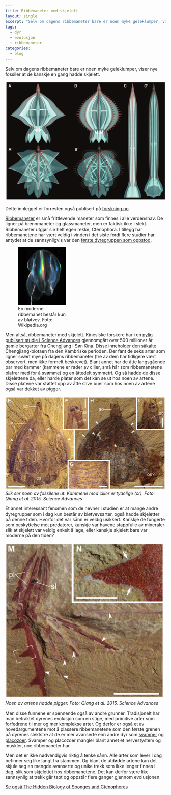 ```yaml
---
title: Ribbemaneter med skjelett
layout: single
excerpt: "Selv om dagens ribbemaneter bare er noen myke geleklumper, viser nye fossiler at de kanskje en gang hadde skjelett."
tags:
  - dyr
  - evolusjon
  - ribbemaneter
categories:
  - blog
---
```

Selv om dagens ribbemaneter bare er noen myke geleklumper, viser nye fossiler at de kanskje en gang hadde skjelett.

![ribbemaneter med skjelett][1]

Dette innlegget er forresten også publisert på [forskning.no](http://forskning.no/blogg/jon-brates-blogg/ribbemaneter-med-skjelett)

[Ribbemaneter](https://no.wikipedia.org/wiki/Ribbemaneter) er små frittlevende maneter som finnes i alle verdenshav. De ligner på brennmaneter og glassmaneter, men er faktisk ikke i slekt. Ribbemaneter utgjør sin helt egen rekke, Ctenophora. I tillegg har ribbemanetene har vært veldig i vinden i det siste fordi flere studier har antydet at de sannsynligvis var den [første dyregruppen som oppstod](http://forskning.no/content/var-forfaren-var-en-ribbemanet).
	
<figure style="width: 150px" class="align-left">
  <img src="/images/combjelly_wiki.jpg" alt="">
  <figcaption>En moderne ribbemanet består kun av bløtvev. Foto: Wikipedia.org</figcaption>
</figure>

Men altså, ribbemaneter med skjelett. Kinesiske forskere har i en [nylig publisert studie i Science Advances](http://advances.sciencemag.org/content/1/6/e1500092) gjennomgått over 500 millioner år gamle bergarter fra Chengjiang i Sør-Kina. Disse inneholder den såkalte Chengjiang-biotaen fra den Kambriske perioden. Der fant de seks arter som ligner svært mye på dagens ribbemaneter (tre av dem har tidligere vært observert, men ikke formelt beskrevet). Blant annet har de åtte langsgående par med kammer (kammene er rader av cilier, små hår som ribbemanetene blafrer med for å svømme) og en åttedelt symmetri. Og så hadde de disse skjelettene da, eller harde plater som det kan se ut hos noen av artene. Disse platene var støttet opp av åtte stive buer som hos noen av artene også var dekket av pigger.  

![fossile ribbemaneter][3]
*Slik ser noen av fossilene ut. Kammene med cilier er tydelige (cr). Foto: Qiang et al. 2015. Science Advances*


Et annet interessant fenomen som de nevner i studien er at mange andre dyregrupper som i dag kun består av bløtvevsarter, også hadde skjeletter på denne tiden. Hvorfor det var sånn er veldig usikkert. Kanskje de fungerte som beskyttelse mot predatorer, kanskje var havene stappfulle av mineraler slik at skjelett var veldig enkelt å lage, eller kanskje skjelett bare var moderne på den tiden?

![fossile ribbemaneter][4]    
*Noen av artene hadde pigger. Foto: Qiang et al. 2015. Science Advances*

Men disse funnene er spennende også av andre grunner. Tradisjonelt har man betraktet dyrenes evolusjon som en stige, med primitive arter som forfedrene til mer og mer komplekse arter. Og derfor er også et av hovedargumentene mot å plassere ribbemanetene som den første grenen på dyrenes slektstre at de er mer avanserte enn andre dyr som [svamper](https://no.wikipedia.org/wiki/Svamper) og [placozoer](https://no.wikipedia.org/wiki/Placozoer). Svamper og placozoer mangler blant annet et nervestystem og muskler, noe ribbemaneter har.

Men det er ikke nødvendigvis riktig å tenke sånn. Alle arter som lever i dag befinner seg like langt fra stammen. Og blant de utdødde artene kan det skjule seg en mengde avanserte og unike trekk som ikke lenger finnes i dag, slik som skjelettet hos ribbemanetene. Det kan derfor være like sannsynlig at trekk går tapt og oppstår flere ganger gjennom evolusjonen.
  

[Se også The Hidden Biology of Sponges and Ctenophores](http://www.cell.com/trends/ecology-evolution/abstract/S0169-5347%2815%2900062-2)

[1]: /images/screen_shot_2015-07-19_at_21.56.32.png
[2]: /images/combjelly_wiki.jpg "En moderne ribbemanet består kun av bløtvev. Foto: Wikipedia.org"
[3]: /images/screen_shot_2015-07-18_at_18.51.27.png "Slik ser noen av fossilene ut. Kammene med cilier er tydelige (cr) Foto: Qiang et al. 2015. Science Advances"
[4]: /images/screen_shot_2015-07-19_at_21.52.29.png "Noen av artene hadde pigger. Foto: Qiang et al. 2015. Science Advances"
